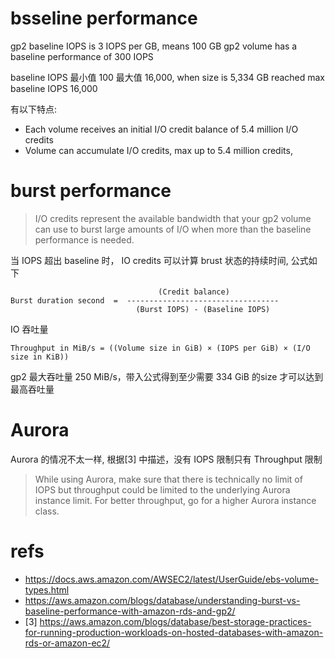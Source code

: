 # bsseline performance
gp2 baseline IOPS is 3 IOPS per GB, means 100 GB gp2 volume has a baseline performance of 300 IOPS 

baseline IOPS 最小值 100 最大值 16,000, when size is 5,334 GB reached max baseline IOPS 16,000

有以下特点:
- Each volume receives an initial I/O credit balance of 5.4 million I/O credits
- Volume can accumulate I/O credits, max up to 5.4 million credits, 

# burst performance
> I/O credits represent the available bandwidth that 
 your gp2 volume can use to burst large amounts of 
 I/O when more than the baseline performance is needed.

当 IOPS 超出 baseline 时， IO credits 可以计算 brust 状态的持续时间, 公式如下
```
                                 (Credit balance)
Burst duration second  =  ----------------------------------
                            (Burst IOPS) - (Baseline IOPS)
```

IO 吞吐量
```
Throughput in MiB/s = ((Volume size in GiB) × (IOPS per GiB) × (I/O size in KiB))
```

gp2 最大吞吐量 250 MiB/s，带入公式得到至少需要 334 GiB 的size 才可以达到最高吞吐量


# Aurora
Aurora 的情况不太一样, 根据[3] 中描述，没有 IOPS 限制只有 Throughput 限制
> While using Aurora, make sure that there is technically no limit of IOPS but throughput could be limited to the underlying Aurora instance limit. For better throughput, go for a higher Aurora instance class.


# refs
- https://docs.aws.amazon.com/AWSEC2/latest/UserGuide/ebs-volume-types.html
- https://aws.amazon.com/blogs/database/understanding-burst-vs-baseline-performance-with-amazon-rds-and-gp2/
- [3] https://aws.amazon.com/blogs/database/best-storage-practices-for-running-production-workloads-on-hosted-databases-with-amazon-rds-or-amazon-ec2/
